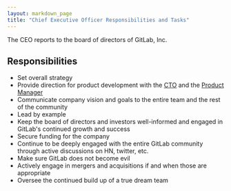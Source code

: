 ```yaml
---
layout: markdown_page
title: "Chief Executive Officer Responsibilities and Tasks"
---
```


The CEO reports to the board of directors of GitLab, Inc.

## Responsibilities

* Set overall strategy
* Provide direction for product development with the [CTO](https://about.gitlab.com/jobs/chief-technology-officer) 
and the [Product Manager](https://about.gitlab.com/jobs/product-manager)
* Communicate company vision and goals to the entire team and the rest of the community
* Lead by example
* Keep the board of directors and investors well-informed and engaged in GitLab's continued growth and success
* Secure funding for the company
* Continue to be deeply engaged with the entire GitLab community through active discussions on HN, twitter, etc.
* Make sure GitLab does not become evil
* Actively engage in mergers and acquisitions if and when those are appropriate
* Oversee the continued build up of a true dream team


